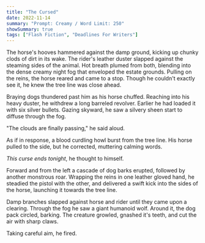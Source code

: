 ```yaml
---
title: "The Cursed"
date: 2022-11-14
summary: "Prompt: Creamy / Word Limit: 250"
showSummary: true
tags: ["Flash Fiction", "Deadlines For Writers"]
---
```


The horse's hooves hammered against the damp ground, kicking up chunky clods of dirt in its wake. The rider's leather duster slapped against the steaming sides of the animal. Hot breath plumed from both, blending into the dense creamy night fog that enveloped the estate grounds. Pulling on the reins, the horse reared and came to a stop. Though he couldn't exactly see it, he knew the tree line was close ahead. 

Braying dogs thundered past him as his horse chuffed. Reaching into his heavy duster, he withdrew a long barreled revolver. Earlier he had loaded it with six silver bullets. Gazing skyward, he saw a silvery sheen start to diffuse through the fog.

"The clouds are finally passing," he said aloud. 

As if in response, a blood curdling howl burst from the tree line. His horse pulled to the side, but he corrected, muttering calming words. 

*This curse ends tonight*, he thought to himself. 

Forward and from the left a cascade of dog barks erupted, followed by another monstrous roar. Wrapping the reins in one leather gloved hand, he steadied the pistol with the other, and delivered a swift kick into the sides of the horse, launching it towards the tree line. 

Damp branches slapped against horse and rider until they came upon a clearing. Through the fog he saw a giant humanoid wolf. Around it, the dog pack circled, barking. The creature growled, gnashed it's teeth, and cut the air with sharp claws. 

Taking careful aim, he fired.
